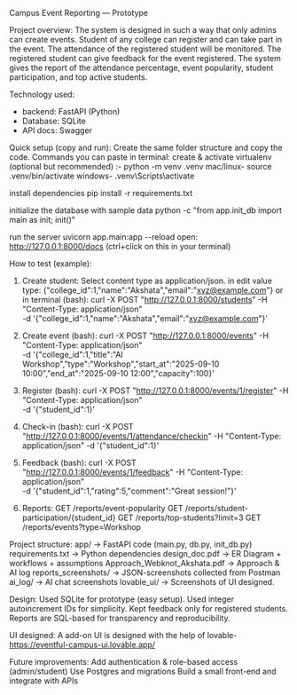Campus Event Reporting — Prototype

Project overview:
The system is designed in such a way that only admins can create events. Student of any college can register and can take part in the event. The attendance of the registered student will be monitored. The registered student can give feedback for the event registered. The system gives the report of the attendance percentage, event popularity, student participation, and top active students.

Technology used:
- backend: FastAPI (Python)
- Database: SQLite
- API docs: Swagger

Quick setup (copy and run):
Create the same folder structure and copy the code. 
Commands you can paste in terminal:
 create & activate virtualenv (optional but recommended) :-
    python -m venv .venv
 mac/linux-
    source .venv/bin/activate
 windows-
    .venv\Scripts\activate

 install dependencies
    pip install -r requirements.txt

 initialize the database with sample data
    python -c "from app.init_db import main as init; init()"

 run the server
    uvicorn app.main:app --reload
open: http://127.0.0.1:8000/docs (ctrl+click on this in your terminal)

How to test (example): 
 1. Create student: Select content type as application/json.
    in edit value type: {"college_id":1,"name":"Akshata","email":"xyz@example.com"}
    or
    in terminal (bash): curl -X POST "http://127.0.0.1:8000/students" -H "Content-Type: application/json" \
                         -d '{"college_id":1,"name":"Akshata","email":"xyz@example.com"}'

 2. Create event (bash): curl -X POST "http://127.0.0.1:8000/events" -H "Content-Type: application/json" \
                          -d '{"college_id":1,"title":"AI Workshop","type":"Workshop","start_at":"2025-09-10 10:00","end_at":"2025-09-10 12:00","capacity":100}'

 3. Register (bash): curl -X POST "http://127.0.0.1:8000/events/1/register" -H "Content-Type: application/json" \
                      -d '{"student_id":1}'

 4. Check-in (bash): curl -X POST "http://127.0.0.1:8000/events/1/attendance/checkin" -H "Content-Type: application/json" \-d '{"student_id":1}'

 5. Feedback (bash): curl -X POST "http://127.0.0.1:8000/events/1/feedback" -H "Content-Type: application/json" \
                      -d '{"student_id":1,"rating":5,"comment":"Great session!"}'

 6. Reports:
  GET /reports/event-popularity
  GET /reports/student-participation/{student_id}
  GET /reports/top-students?limit=3
  GET /reports/events?type=Workshop

Project structure:
  app/ -> FastAPI code (main.py, db.py, init_db.py)
  requirements.txt -> Python dependencies
  design_doc.pdf -> ER Diagram + workflows + assumptions
  Approach_Webknot_Akshata.pdf -> Approach & AI log
  reports_screenshots/ -> JSON-screenshots collected from Postman
  ai_log/ -> AI chat screenshots
  lovable_ui/ ->  Screenshots of UI designed.

Design:
  Used SQLite for prototype (easy setup).
  Used integer autoincrement IDs for simplicity.
  Kept feedback only for registered students.
  Reports are SQL-based for transparency and reproducibility.

UI designed: A add-on UI is designed with the help of lovable- https://eventful-campus-ui.lovable.app/ 

Future improvements: 
  Add authentication & role-based access (admin/student)
  Use Postgres and migrations
  Build a small front-end and integrate with APIs



